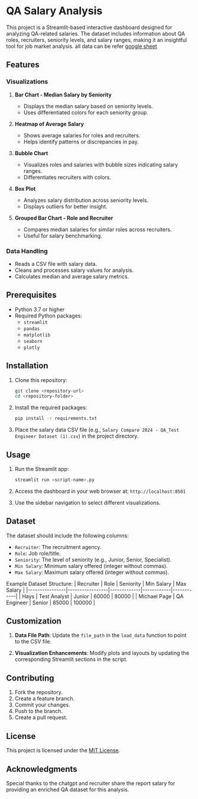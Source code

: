 # QA Salary Analysis 

This project is a Streamlit-based interactive dashboard designed for analyzing QA-related salaries. The dataset includes information about QA roles, recruiters, seniority levels, and salary ranges, making it an insightful tool for job market analysis. all data can be refer [google sheet](https://docs.google.com/spreadsheets/d/1aqhgA6boLvLuPZOBXoeM-T1FJDyxWVFwsK3xvitt9o8/edit?usp=sharing)

## Features

### Visualizations 
1. **Bar Chart - Median Salary by Seniority**
   - Displays the median salary based on seniority levels.
   - Uses differentiated colors for each seniority group.

2. **Heatmap of Average Salary**
   - Shows average salaries for roles and recruiters.
   - Helps identify patterns or discrepancies in pay.

3. **Bubble Chart**
   - Visualizes roles and salaries with bubble sizes indicating salary ranges.
   - Differentiates recruiters with colors.

4. **Box Plot**
   - Analyzes salary distribution across seniority levels.
   - Displays outliers for better insight.

5. **Grouped Bar Chart - Role and Recruiter**
   - Compares median salaries for similar roles across recruiters.
   - Useful for salary benchmarking.

### Data Handling
- Reads a CSV file with salary data.
- Cleans and processes salary values for analysis.
- Calculates median and average salary metrics.

## Prerequisites

- Python 3.7 or higher
- Required Python packages:
  - `streamlit`
  - `pandas`
  - `matplotlib`
  - `seaborn`
  - `plotly`

## Installation

1. Clone this repository:
   ```bash
   git clone <repository-url>
   cd <repository-folder>
   ```

2. Install the required packages:
   ```bash
   pip install -r requirements.txt
   ```

3. Place the salary data CSV file (e.g., `Salary Compare 2024 - QA_Test Engineer Dataset (1).csv`) in the project directory.

## Usage

1. Run the Streamlit app:
   ```bash
   streamlit run <script-name>.py
   ```

2. Access the dashboard in your web browser at:
   `http://localhost:8501`

3. Use the sidebar navigation to select different visualizations.

## Dataset

The dataset should include the following columns:
- `Recruiter`: The recruitment agency.
- `Role`: Job role/title.
- `Seniority`: The level of seniority (e.g., Junior, Senior, Specialist).
- `Min Salary`: Minimum salary offered (integer without commas).
- `Max Salary`: Maximum salary offered (integer without commas).

Example Dataset Structure:
| Recruiter      | Role            | Seniority   | Min Salary | Max Salary |
|----------------|-----------------|-------------|------------|------------|
| Hays           | Test Analyst    | Junior      | 60000      | 80000      |
| Michael Page   | QA Engineer     | Senior      | 85000      | 100000     |

## Customization

1. **Data File Path**:
   Update the `file_path` in the `load_data` function to point to the CSV file.

2. **Visualization Enhancements**:
   Modify plots and layouts by updating the corresponding Streamlit sections in the script.

## Contributing

1. Fork the repository.
2. Create a feature branch.
3. Commit your changes.
4. Push to the branch.
5. Create a pull request.

## License

This project is licensed under the [MIT License](LICENSE).

## Acknowledgments

Special thanks to the chatgpt and recruiter share the report salary for providing an enriched QA dataset for this analysis.

